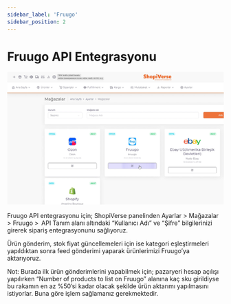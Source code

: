 ```yaml
---
sidebar_label: 'Fruugo'
sidebar_position: 2
---
```


# Fruugo API Entegrasyonu

![Fruugo](../../../static/img/svfruugo.png)

Fruugo API entegrasyonu için; ShopiVerse panelinden Ayarlar > Mağazalar > Fruugo >  API Tanım alanı altındaki “Kullanıcı Adı” ve “Şifre” bilgilerinizi girerek sipariş entegrasyonunu sağlıyoruz. 

Ürün gönderim, stok fiyat güncellemeleri için ise kategori eşleştirmeleri yapıldıktan sonra feed gönderimi yaparak ürünlerimizi Fruugo’ya aktarıyoruz. 

Not: Burada ilk ürün gönderimlerini yapabilmek için; pazaryeri hesap açılışı yapılırken “Number of products to list on Fruugo” alanına kaç sku girildiyse bu rakamın en az %50’si kadar olacak şekilde ürün aktarımı yapılmasını istiyorlar. Buna göre işlem sağlamanız gerekmektedir. 

